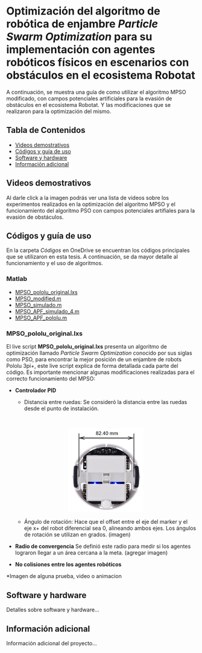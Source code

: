 # Optimización del algoritmo de robótica de enjambre *Particle Swarm Optimization* para su implementación con agentes robóticos físicos en escenarios con obstáculos en el ecosistema Robotat 
A continuación, se muestra una guía de como utilizar el algoritmo MPSO modificado, con campos potenciales artificiales para la evasión de obstáculos en el ecosistema Robotat. Y las modificaciones que se realizaron para la optimización del mismo.

## Tabla de Contenidos
- [Videos demostrativos](#videos-demostrativos)
- [Códigos y guía de uso](#códigos_y_guía_de_uso)
- [Software y hardware](#software-y-hardware)
- [Información adicional](#información-adicional)

## Videos demostrativos
Al darle click a la imagen podrás ver una lista de videos sobre los experimentos realizados en la optimización del algoritmo MPSO y el funcionamiento del algoritmo PSO con campos potenciales artifiales para la evasión de obstáculos.

## Códigos y guía de uso
En la carpeta *Códigos* en OneDrive se encuentran los códigos principales que se utilizaron en esta tesis. A continuación, se da mayor detalle al funcionamiento y el uso de algoritmos.

### Matlab
- [MPSO_pololu_original.lxs](#MPSO_pololu_original.lxs)
- [MPSO_modified.m](#MPSO_modified.m)
- [MPSO_simulado.m](#MPSO_simulado.m)
- [MPSO_APF_simulado_4.m](#MPSO_APF_simulado_4.m)
- [MPSO_APF_pololu.m](#MPSO_APF_pololu.m)

### MPSO_pololu_original.lxs
El live script **MPSO_pololu_original.lxs** presenta un algoritmo de optimización llamado _Particle Swarm Optimization_ conocido por sus siglas como PSO, para encontrar la mejor posición de un enjambre de robots Pololu 3pi+, este live script explica de forma detallada cada parte del código. Es importante mencionar algunas modificaciones realizadas para el correcto funcionamiento del MPSO:

- **Controlador PID**
    - Distancia entre ruedas: Se consideró la distancia entre las ruedas desde el punto de instalación.

    <br><div align="center">
        <img src="Figuras/pololu_wheel.png" alt="Distancia entre ruedas Pololu 3pi+" width="200"><br>
    </div>

    - Ángulo de rotación: Hace que el offset entre el eje del marker y el eje x+ del robot diferencial sea 0, alineando ambos ejes. Los ángulos de rotación se utilizan en grados.
    (imagen)
- **Radio de convergencia**
    Se definió este radio para medir si los agentes lograron llegar a un área cercana a la meta. 
    (agregar imagen)

- **No colisiones entre los agentes robóticos**

*Imagen de alguna prueba, video o animacion






## Software y hardware
Detalles sobre software y hardware...

## Información adicional
Información adicional del proyecto...

